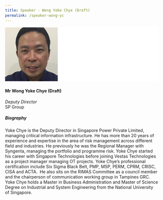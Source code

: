 ```yaml
---
title: Speaker - Wong Yoke Chye (Draft)
permalink: /speaker-wong-yc
---
```

![Wong Yoke Chye](/images/speakers/Wong-Yoke-Chye.jpg)

#### **Mr Wong Yoke Chye (Draft)**

*Deputy Director*  
SP Group

##### **Biography**

Yoke Chye is the Deputy Director in Singapore Power Private Limited, managing critical information infrastructure. He has more than 20 years of experience and expertise in the area of risk management across different field and industries. He previously he was the Regional Manager with Syngenta, managing the portfolio and programme risk. Yoke Chye started his career with Singapore Technologies before joining Vestas Technologies as a project manager managing OT projects.  Yoke Chye’s professional certification include Six Sigma Black Belt, PMP, MSP, PERM, CPRM, CRISC, CISA and ACTA.  He also sits on the RIMAS Committee as a council member and the chairperson of communication working group in Tampines GRC. Yoke Chye holds a Master in Business Administration and Master of Science Degree on Industrial and System Engineering from the National University of Singapore.
